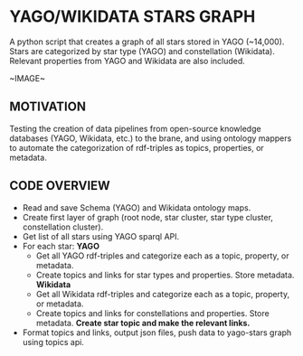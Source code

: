 # YAGO/WIKIDATA STARS GRAPH

A python script that creates a graph of all stars stored in YAGO (~14,000).
Stars are categorized by star type (YAGO) and constellation (Wikidata).
Relevant properties from YAGO and Wikidata are also included.

~IMAGE~

## MOTIVATION

Testing the creation of data pipelines from open-source knowledge databases (YAGO, Wikidata, etc.) to the brane, 
and using ontology mappers to automate the categorization of rdf-triples as topics, properties, or metadata.

## CODE OVERVIEW

* Read and save Schema (YAGO) and Wikidata ontology maps.
* Create first layer of graph (root node, star cluster, star type cluster, constellation cluster).
* Get list of all stars using YAGO sparql API.
* For each star:
  **YAGO**
  * Get all YAGO rdf-triples and categorize each as a topic, property, or metadata. 
  * Create topics and links for star types and properties. Store metadata.
  **Wikidata**
  * Get all Wikidata rdf-triples and categorize each as a topic, property, or metadata.
  * Create topics and links for constellations and properties. Store metadata.
  **Create star topic and make the relevant links.**
* Format topics and links, output json files, push data to yago-stars graph using topics api.
